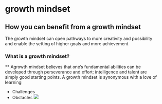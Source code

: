 # growth mindset
## How you can benefit from a growth mindset 
The growth mindset can open pathways to more creativity and possibility  and enable the setting of higher goals and more achievement
### What is a growth mindset?
** Agrowth mindset believes that one’s fundamental abilities can be developed through perseverance and effort; intelligence and talent are simply good starting points. A growth mindset is synonymous with a love of learning 
* Challenges
* Obstacles
![](https://cdn.mos.cms.futurecdn.net/ohLu8d7AGQb7XLzQ6UhWVb-320-80.jpg)

